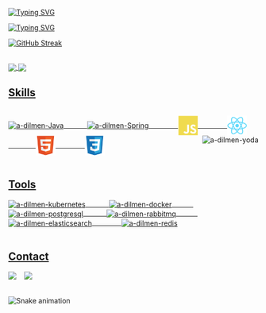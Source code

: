 
[![Typing SVG](https://readme-typing-svg.demolab.com/?lines=Hi+there+👋)](https://git.io/typing-svg)

[![Typing SVG](https://readme-typing-svg.demolab.com/?lines=I+am+Abdulkadir+Dilmen! )](https://git.io/typing-svg)


[![GitHub Streak](https://streak-stats.demolab.com/?user=a-dilmen&theme=dark)](https://git.io/streak-stats)



<!--
**a-dilmen/a-dilmen** is a ✨ _special_ ✨ repository because its `README.md` (this file) appears on your GitHub profile.

Here are some ideas to get you started:

- 🔭 I’m currently working on ...
- 🌱 I’m currently learning ...
- 👯 I’m looking to collaborate on ...
- 🤔 I’m looking for help with ...
- 💬 Ask me about ...
- 📫 How to reach me: ...
- 😄 Pronouns: ...
- ⚡ Fun fact: ...
-->

</br>

 <div>
  <a href="https://github.com/a-dilmen">
   <img align="center" height="170" src="https://github-readme-stats.vercel.app/api/top-langs/?username=a-dilmen&layout=compact&langs_count=16&theme=dracula"/>
  <img align="center" src="https://github-readme-stats.vercel.app/api?username=a-dilmen&show_icons=true&theme=dracula&include_all_commits=true&count_private=true&hide=issues"/>
</div>
 
 ## Skills
<div style="display: inline_block"><br>
  <img height="40" align="center" alt="a-dilmen-Java" height="30" width="40" src="https://www.svgrepo.com/show/452234/java.svg">
 &nbsp;&nbsp;&nbsp;&nbsp;&nbsp;&nbsp;&nbsp;&nbsp;&nbsp;&nbsp;
  <img height="40" align="center" alt="a-dilmen-Spring" height="30" width="40" src="https://www.svgrepo.com/show/376350/spring.svg">
 &nbsp;&nbsp;&nbsp;&nbsp;&nbsp;&nbsp;&nbsp;&nbsp;&nbsp;&nbsp;&nbsp;&nbsp;&nbsp;
  <img height="40" align="center" alt="a-dilmen-Js" height="30" width="40" src="https://raw.githubusercontent.com/devicons/devicon/master/icons/javascript/javascript-plain.svg">
 &nbsp;&nbsp;&nbsp;&nbsp;&nbsp;&nbsp;&nbsp;&nbsp;&nbsp;&nbsp;&nbsp;&nbsp;&nbsp;
  <img height="40" align="center" alt="a-dilmen-React" height="30" width="40" src="https://raw.githubusercontent.com/devicons/devicon/master/icons/react/react-original.svg">
 &nbsp;&nbsp;&nbsp;&nbsp;&nbsp;&nbsp;&nbsp;&nbsp;&nbsp;&nbsp;&nbsp;&nbsp;&nbsp;
  <img height="40" align="center" alt="a-dilmen-HTML" height="30" width="40" src="https://raw.githubusercontent.com/devicons/devicon/master/icons/html5/html5-original.svg">
 &nbsp;&nbsp;&nbsp;&nbsp;&nbsp;&nbsp;&nbsp;&nbsp;&nbsp;&nbsp;&nbsp;&nbsp;&nbsp;
  <img height="40" align="center" alt="a-dilmen-CSS" height="30" width="40" src="https://raw.githubusercontent.com/devicons/devicon/master/icons/css3/css3-original.svg">
  <img align="right" height="180em" alt="a-dilmen-yoda" src="https://media.giphy.com/media/l44Qqz6gO6JiVV3pu/giphy.gif">
</div>
  
</br>

## Tools 
<div> 
<img height="40" align="center" alt="a-dilmen-kubernetes" height="30" width="40" src="https://www.svgrepo.com/show/448233/kubernetes.svg">
 &nbsp;&nbsp;&nbsp;&nbsp;&nbsp;&nbsp;&nbsp;&nbsp;&nbsp;&nbsp;
<img height="40" align="center" alt="a-dilmen-docker" height="30" width="40" src="https://www.svgrepo.com/show/452192/docker.svg">
 &nbsp;&nbsp;&nbsp;&nbsp;&nbsp;&nbsp;&nbsp;&nbsp;&nbsp;&nbsp;
<img height="40" align="center" alt="a-dilmen-postgresql" height="30" width="40" src="https://www.svgrepo.com/show/439268/postgresql.svg">
 &nbsp;&nbsp;&nbsp;&nbsp;&nbsp;&nbsp;&nbsp;&nbsp;&nbsp;&nbsp;
 <img height="40" align="center" alt="a-dilmen-rabbitmq" height="30" width="40" src="https://www.svgrepo.com/show/354250/rabbitmq-icon.svg">
 &nbsp;&nbsp;&nbsp;&nbsp;&nbsp;&nbsp;&nbsp;&nbsp;&nbsp;&nbsp;
  <img height="40" align="center" alt="a-dilmen-elasticsearch" height="30" width="40" src="https://www.svgrepo.com/show/303574/elasticsearch-logo.svg">
 &nbsp;&nbsp;&nbsp;&nbsp;&nbsp;&nbsp;&nbsp;&nbsp;&nbsp;&nbsp;&nbsp;&nbsp;&nbsp;
  <img height="40" align="center" alt="a-dilmen-redis" height="30" width="40" src="https://www.svgrepo.com/show/354272/redis.svg">
 </br>
</br>

## Contact 
<div> 
  <a href="https://www.linkedin.com/in/abdulkadir-dilmen-495593182" target="_blank"><img src="https://img.shields.io/badge/-LinkedIn-%230077B5?style=for-the-badge&logo=linkedin&logoColor=white" target="_blank"></a> &nbsp;&nbsp;
  <a href = "mailto: abdulkadirdilmen2@gmail.com"><img src="https://img.shields.io/badge/-Gmail-%23333?style=for-the-badge&logo=gmail&logoColor=white" target="_blank"></a>
 </br>
</br>
 
  ![Snake animation](https://github.com/eagrundy/eagrundy/blob/output/github-contribution-grid-snake.svg)
 
</div>

